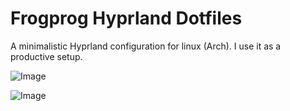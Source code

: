 # Frogprog Hyprland Dotfiles

A minimalistic Hyprland configuration for linux (Arch). I use it as a productive setup.

![Image](https://github.com/user-attachments/assets/acbd0325-0c5e-46c6-8bff-53ed177ca249)

![Image](https://github.com/user-attachments/assets/a473e41d-08ef-43bb-99bc-74382ccc1811)
